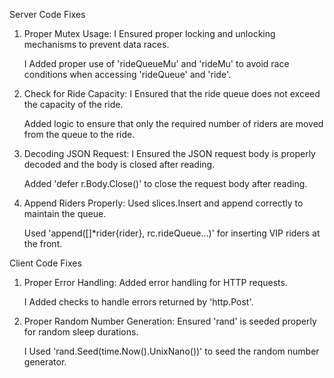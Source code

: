 Server Code Fixes

  1. Proper Mutex Usage: I Ensured proper locking and unlocking mechanisms to prevent data races.

     I Added proper use of 'rideQueueMu' and 'rideMu' to avoid race conditions when accessing 'rideQueue' and 'ride'.

 2. Check for Ride Capacity: I Ensured that the ride queue does not exceed the capacity of the ride.

     Added logic to ensure that only the required number of riders are moved from the queue to the ride.
    
 3. Decoding JSON Request: I Ensured the JSON request body is properly decoded and the body is closed after reading.

       Added 'defer r.Body.Close()' to close the request body after reading.


 4. Append Riders Properly: Used slices.Insert and append correctly to maintain the queue.

     Used 'append([]*rider{rider}, rc.rideQueue...)' for inserting VIP riders at the front.






Client Code Fixes

1. Proper Error Handling: Added error handling for HTTP requests.

     I Added checks to handle errors returned by 'http.Post'.

2. Proper Random Number Generation: Ensured 'rand' is seeded properly for random sleep durations.

    I Used 'rand.Seed(time.Now().UnixNano())' to seed the random number generator.


